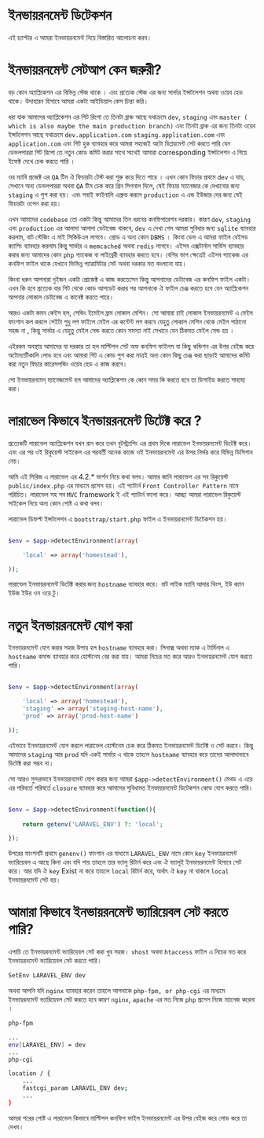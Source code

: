 # ইনভায়রনমেন্ট ডিটেকশন

এই চ্যাপ্টার এ আমরা ইনভায়রনমেন্ট নিয়ে বিস্তারিত আলোচনা করব। 


# ইনভায়রনমেন্ট সেটআপ কেন জরুরী? 
বড় কোন অ্যাপ্লিকেশন এর বিভিন্ন স্টেজ থাকে । এবং প্রত্যেক স্টেজ এর জন্য সার্ভার ইন্সটলেশন অথবা ওয়েব হেড থাকে। উদাহারন হিসাবে আমরা একটা আইডিয়াল কেস চিন্তা করি। 

ধরা যাক আমাদের অ্যাপ্লিকেশন এর গিট রিপো তে তিনটা ব্রাঞ্চ আছে যথাক্রমে ```dev```, ```staging``` এবং ```master ( which is also maybe the main production branch)``` এবং তিনটা ব্রাঞ্চ এর জন্য তিনটা ওয়েব ইন্সটলেশন আছে যথাক্রমে ```dev.application.com``` ```staging.application.com``` এবং ```application.com``` এবং গিট হুক ব্যাবহার করে আমরা সহজেই অটো ডিপ্লয়মেন্ট সেট করতে পারি যেন ডেভলপাররা গিট রিপো তে নতুন কোড কমিট করার সাথে সাথেই আমারা corresponding ইন্সটলেশন এ গিয়ে ইফেক্ট দেখে চেক করতে পারি । 

ওর ম্যাবি প্রজেক্ট এর ```QA``` টিম ঐ ফিচারটা টেস্ট করা শুরু করে দিতে পারে । 
এখন কোন ফিচার প্রথমে ```dev``` এ যায়, সেখানে অন্য ডেভলপাররা অথবা ```QA``` টিম চেক করে গ্রিন সিগনাল দিলে, ষেই ফিচার ম্যানেজার কে দেখানোর জন্য  ```staging``` এ পুশ করা হয়। এবং সবাই ফাইনালি এপ্রুভ করলে  ```production``` এ এন্ড ইউজার দের জন্য ষেই ফিচারটা ওপেন করা হয়। 

এখন আমাদের ```codebase``` তো একটা কিন্তু আমাদের তিন ধরনের কনফিগারেশন দরকার। কারণ ```dev```, ```staging``` এবং ```production``` এর আলাদা আলাদা ডেটাবেজ থাকবে, ```dev``` এ দেখা গেল আমরা সুবিধার জন্য ```sqlite``` ব্যাবহার করলাম, বাট স্টেজিং এ মাই সিকিউএল লাগবে। প্রোড এ অন্য কোন ```DBMS``` । কিংবা ডেভ এ আমরা ফাইল বেইসড ক্যাশিং ব্যাবহার করলাম কিন্তু সার্ভার এ ```memcached``` অথবা ```redis``` লাগবে। এইসব এক্সটার্নাল সার্ভিস ব্যাবহার করার জন্য আমাদের কোন ```php``` প্যাকেজ বা লাইব্রেরী ব্যাবহার করতে হবে। বেশির ভাগ ক্ষেত্রেই এইসব প্যাকেজ এর কনফিগ ফাইল থাকে যেখানে ভিভিন্ন প্যারামিটার সেট অথবা দরকার মত বদলানো যায়। 

কিংবা ধরুন আপনারা দুইজন একটা প্রোজেক্ট এ কাজ করতেসেন কিন্তু আপনাদের ডেটাবেজ এর কনফিগ ফাইল একটা। এখন কি হবে প্রত্যেক বার গিট থেকে কোড আপডেট করার পর আপনাকে ঐ ফাইল চেঞ্জ করতে হবে যেন অ্যাপ্লিকেশন আপনার লোকাল ডেটাবেজ এ কানেক্ট করতে পারে। 

আরও একটা কমন কেইস হল, সেন্ডিং ইমেইল ফ্রম লোকাল মেশিন। সো আমারা চাই লোকাল ইনভায়রনমেন্ট এ মেইল ফাংশান কল করলে সেইটা শুধু লগ ফাইলে মেইল এর কন্টেন্ট লগ করবে যেহুতু লোকাল মেশিন থেকে মেইল পাঠানো সহজ না , কিন্তু সার্ভার এ যেহুতু মেইল সেন্ড করতে কোন সমস্যা নাই সেখানে যেন ঠিকমত মেইল সেন্ড হয় । 

এইরকম অবস্থায় আমাদের যা দরকার তা হল মাল্টিপল সেট অফ কনফিগ ফাইলস যা কিছু কন্ডিশন এর উপর বেইজ করে অটোম্যাটিকালি লোড হবে এবং আমারা গিট এ কোড পুশ করা মাত্রই অন্য কোন কিছু চেঞ্জ করা ছাড়াই আমাদের কমিট করা নতুন ফিচার কারেসপন্ডিং ওয়েব হেড এ কাজ করবে। 

সো ইনভায়রনমেন্ ম্যানেজমেন্ট হল আমাদের অ্যাপ্লিকেশন কে কোন সময় কি করতে হবে তা ডিসাইড করতে সাহায্য করা। 


# লারাভেল কিভাবে ইনভায়রনমেন্ট ডিটেক্ট করে ? 
প্রত্যেকটি লারাভেল অ্যাপ্লিকেশন যখন রান করে তখন বুটস্ট্র্যাপিং এর প্রথম দিকে লারাভেল ইনভায়রনমেন্ট ডিটেক্ট করে। এবং এর পর ওই রিকুয়েস্ট সাইকেল এর পরবর্তী অনেক কাজে ওই ইনভায়রনমেন্ট এর উপর নির্ভর করে বিভিন্ন ডিসিশান নেয়। 

আমি এই সিরিজ এ লারাভেল এর 4.2.* ভার্শন নিয়ে কথা বলব। আমার জানি লারাভেল এর সব রিকুয়েস্ট ```public/index.php``` এর মাধ্যমে প্রসেস হয়। এই প্যাটার্ন ```Front Controller Pattern``` নামে পরিচিত। লারাভেল সহ সব ```MVC``` framework ই এই প্যাটার্ন ফলো করে। আচ্ছা আমরা লারাভেল রিকুয়েস্ট সাইকেল নিয়ে অন্য কোন পোষ্ট এ কথা বলব। 

লারাভেল ডিফল্ট ইন্সটলেশন এ ```bootstrap/start.php``` ফাইল এ ইনভায়রনমেন্ট ডিটেকশন হয়। 

```php

$env = $app->detectEnvironment(array(

	'local' => array('homestead'),

));

```

লারাভেল ইনভায়রনমেন্ট ডিটেক্ট করার জন্য ```hostname``` ব্যাবহার করে। বাট লাইক ম্যানি আদার থিংস, ইউ ক্যান ইউজ ইউর ওন ওয়ে টু। 

# নতুন ইনভায়রনমেন্ট যোগ করা 

ইনভায়রনমেন্ট যোগ করার সহজ উপায় হল ```hostname``` ব্যাবহার করা। লিনাক্স অথবা ম্যাক এ টার্মিনাল এ ```hostname``` কমান্ড ব্যাবহার করে হোস্টনেম বের করা যায়। আমরা নিচের মত করে আরও ইনভায়রনমেন্ট যোগ করতে পারি। 

```php

$env = $app->detectEnvironment(array(

	'local' => array('homestead'),
	'staging' => array('staging-host-name'),
	'prod' => array('prod-host-name')

));

```

এইভাবে ইনভায়রনমেন্ট যোগ করলে লারাভেল হোস্টনেম চেক করে ঠিকমত ইনভায়রনমেন্ট ডিটেক্ট ও সেট করবে। কিন্তু আমাদের ```staging``` আর ```prod``` যদি একই সার্ভার এ থাকে তাহলে ```hostname``` ব্যাবহার করে তাদের আলাদাভাবে ডিটেক্ট করা সম্ভব না। 

সো আরও সুন্দরভাবে ইনভায়রনমেন্ট যোগ করার জন্য আমরা ```$app->detectEnvironment()``` মেথড এ এরে এর পরিবর্তে পরিবর্তে ```closure``` ব্যাবহার করে আমাদের সুবিধামত ইনভায়রনমেন্ট ডিটেকশন কোড যোগ করতে পারি। 

```php

$env = $app->detectEnvironment(function(){
	
	return getenv('LARAVEL_ENV') ?: 'local';

});

```

উপরের ফাংশনটি প্রথমে ```genenv()``` ফাংশান এর মাধ্যমে  ```LARAVEL_ENV``` নামে কোন ```key``` ইনভায়রনমেন্ট ভ্যারিয়েবল এ আছে কিনা এবং যদি পায় তাহলে তার ভ্যালু রিটার্ন করে এবং ঐ ভ্যালূই ইনভায়রনমেন্ট হিসাবে সেট করে। আর যদি ঐ ```key``` Exist না করে তাহলে ```local``` রিটার্ন করে, অর্থাৎ ঐ ```key``` না থাকলে ```local``` ইনভায়রনমেন্ট সেট হয়। 


# আমারা কিভাবে ইনভায়রনমেন্ট ভ্যারিয়েবল সেট করতে পারি? 

এপাচি তে ইনভায়রনমেন্ট ভ্যারিয়েবল সেট করা খুব সহজ। ```vhost``` অথবা ```htaccess``` ফাইল এ নিচের মত করে ইনভায়রনমেন্ট ভ্যারিয়েবল সেট করতে পারি। 

```bash
SetEnv LARAVEL_ENV dev
```

অথবা আপনি যদি ```nginx``` ব্যাবহার করেন তাহলে আপনাকে ```php-fpm, or php-cgi``` এর মাধ্যমে ইনভায়রনমেন্ট ভ্যারিয়েবল সেট করতে হবে কারণ ```nginx```, ```apache``` এর মত নিজে ```php``` প্রসেস নিজে ম্যানেজ করেনা । 


```bash
php-fpm

...
env[LARAVEL_ENV] = dev
...
php-cgi

location / {
    ...
    fastcgi_param LARAVEL_ENV dev; 
    ...
}
```

আমরা পরের পোষ্ট এ লারাভেল কিভাবে মাল্টিপল কনফিগ ফাইল ইনভায়রনমেন্ট এর উপর বেইজ করে লোড করে তা দেখব। 


